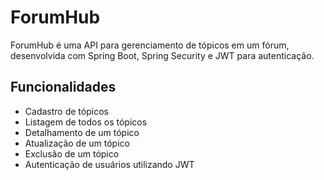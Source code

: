 # ForumHub

ForumHub é uma API para gerenciamento de tópicos em um fórum, desenvolvida com Spring Boot, Spring Security e JWT para autenticação.

## Funcionalidades

- Cadastro de tópicos
- Listagem de todos os tópicos
- Detalhamento de um tópico
- Atualização de um tópico
- Exclusão de um tópico
- Autenticação de usuários utilizando JWT
